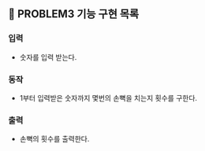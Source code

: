 ## 🚀 PROBLEM3 기능 구현 목록

### 입력

- 숫자를 입력 받는다.

### 동작

- 1부터 입력받은 숫자까지 몇번의 손뼉을 치는지 횟수를 구한다. 

### 출력

- 손뼉의 횟수를 출력한다.